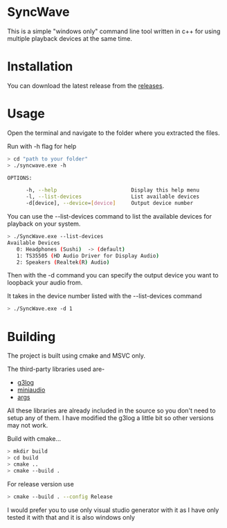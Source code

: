# SyncWave
This is a simple "windows only" command line tool written in c++ for using multiple playback devices at the same time.

# Installation
You can download the latest release from the [releases](https://github.com/CodeWithDevesh/SyncWave/releases).

# Usage
Open the terminal and navigate to the folder where you extracted the files.

Run with -h flag for help

```sh
> cd "path to your folder"
> ./syncwave.exe -h

OPTIONS:

      -h, --help                        Display this help menu
      -l, --list-devices                List available devices
      -d[device], --device=[device]     Output device number
```

You can use the --list-devices command to list the available devices for playback on your system.

```sh
> ./SyncWave.exe --list-devices
Available Devices
   0: Headphones (Sushi)  -> (default)
   1: TS35505 (HD Audio Driver for Display Audio)
   2: Speakers (Realtek(R) Audio)
```

Then with the -d command you can specify the output device you want to loopback your audio from.

It takes in the device number listed with the --list-devices command

```sh
> ./SyncWave.exe -d 1
```

# Building
The project is built using cmake and MSVC only. 

The third-party libraries used are-
- [g3log](https://github.com/KjellKod/g3log)
- [miniaudio](https://miniaud.io/)
- [args](https://github.com/Taywee/args)

All these libraries are already included in the source so you don't need to setup any of them. I have modified the g3log a little bit so other versions may not work.

Build with cmake... 

```sh
> mkdir build
> cd build
> cmake ..
> cmake --build .
```

For release version use

```sh
> cmake --build . --config Release
```

I would prefer you to use only visual studio generator with it as I have only tested it with that and it is also windows only
